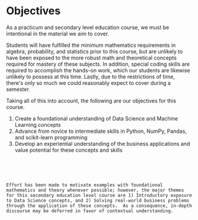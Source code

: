 # Objectives

As a practicum and secondary level education course, we must be intentional in the material we aim to cover.

Students will have fulfilled the minimum mathematics requirements in algebra, probability, and statistics prior to this course, but are unlikely to have been exposed to the more robust math and theoretical concepts required for mastery of these subjects.  In addition, special coding skills are required to accomplish the hands-on work, which our students are likewise unlikely to possess at this time.  Lastly, due to the restrictions of time, there's only so much we could reasonably expect to cover during a semester.

Taking all of this into account, the following are our objectives for this course.

1. Create a foundational understanding of Data Science and Machine Learning concepts
2. Advance from novice to intermediate skills in Python, NumPy, Pandas, and scikit-learn programming
3. Develop an experiential understanding of the business applications and value potential for these concepts and skills 
<br>
<br>
<br>

```{note}
Effort has been made to motivate examples with foundational mathematics and theory whenever possible; however, the major themes for this secondary education level course are 1) Introductory exposure to Data Science concepts, and 2) Solving real-world business problems through the application of these concepts.  As a consequence, in-depth discourse may be deferred in favor of contextual understanding.
```